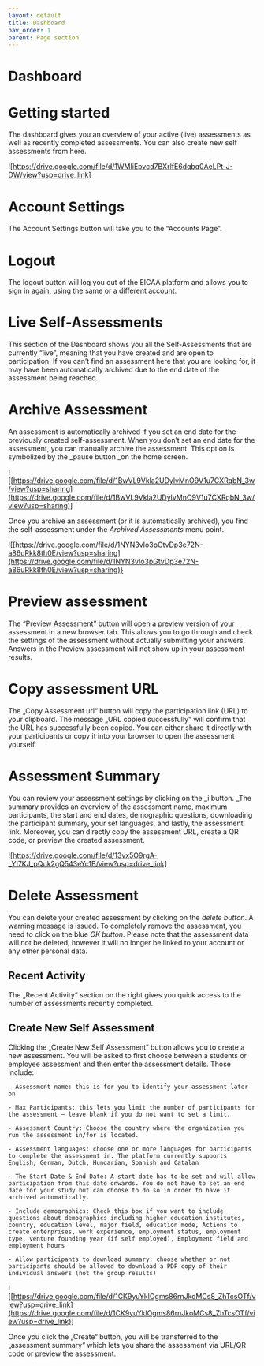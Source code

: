 ```yaml
---
layout: default
title: Dashboard
nav_order: 1
parent: Page section
---
```


# Dashboard

# Getting started

The dashboard gives you an overview of your active (live) assessments as well as recently completed assessments. You can also create new self assessments from here.

![https://drive.google.com/file/d/1WMIiEpvcd7BXrlfE6dqbq0AeLPt-J-DW/view?usp=drive_link]

# Account Settings

The Account Settings button will take you to the “Accounts Page”.

# Logout

The logout button will log you out of the EICAA platform and allows you to sign in again, using the same or a different account.

# Live Self-Assessments

This section of the Dashboard shows you all the Self-Assessments that are currently “live”, meaning that you have created and are open to participation. If you can’t find an assessment here that you are looking for, it may have been automatically archived due to the end date of the assessment being reached.

# Archive Assessment

An assessment is automatically archived if you set an end date for the previously created self-assessment. When you don’t set an end date for the assessment, you can manually archive the assessment. This option is symbolized by the _pause button _on the home screen.

![[https://drive.google.com/file/d/1BwVL9Vkla2UDylvMnO9V1u7CXRqbN_3w/view?usp=sharing](https://drive.google.com/file/d/1BwVL9Vkla2UDylvMnO9V1u7CXRqbN_3w/view?usp=sharing)]

Once you archive an assessment (or it is automatically archived), you find the self-assessment under the _Archived Assessments_ menu point.

![[https://drive.google.com/file/d/1NYN3vIo3pGtvDp3e72N-a86uRkk8th0E/view?usp=sharing](https://drive.google.com/file/d/1NYN3vIo3pGtvDp3e72N-a86uRkk8th0E/view?usp=sharing)}

# Preview assessment

The “Preview Assessment” button will open a preview version of your assessment in a new browser tab. This allows you to go through and check the settings of the assessment without actually submitting your answers. Answers in the Preview assessment will not show up in your assessment results.

# Copy assessment URL

The „Copy Assessment url“ button will copy the participation link (URL) to your clipboard. The message „URL copied successfully“ will confirm that the URL has successfully been copied. You can either share it directly with your participants or copy it into your browser to open the assessment yourself.

# Assessment Summary

You can review your assessment settings by clicking on the _i button. _The summary provides an overview of the assessment name, maximum participants, the start and end dates, demographic questions, downloading the participant summary, your set languages, and lastly, the assessment link. Moreover, you can directly copy the assessment URL, create a QR code, or preview the created assessment.

![https://drive.google.com/file/d/13vx5O9rgA-_YI7KJ_pQuk2gQ543eYc1B/view?usp=drive_link]

# Delete Assessment

You can delete your created assessment by clicking on the _delete button_. A warning message is issued. To completely remove the assessment, you need to click on the blue _OK button_. Please note that the assessment data will not be deleted, however it will no longer be linked to your account or any other personal data.

## Recent Activity

The „Recent Activity“ section on the right gives you quick access to the number of assessments recently completed.

## Create New Self Assessment

Clicking the „Create New Self Assessment“ button allows you to create a new assessment. You will be asked to first choose between a students or employee assessment and then enter the assessment details. Those include:

    - Assessment name: this is for you to identify your assessment later on

    - Max Participants: this lets you limit the number of participants for the assessment – leave blank if you do not want to set a limit.

    - Assessment Country: Choose the country where the organization you run the assessment in/for is located.

    - Assessment languages: choose one or more languages for participants to complete the assessment in. The platform currently supports English, German, Dutch, Hungarian, Spanish and Catalan

    - The Start Date & End Date: A start date has to be set and will allow participation from this date onwards. You do not have to set an end date for your study but can choose to do so in order to have it archived automatically.

    - Include demographics: Check this box if you want to include questions about demographics including higher education institutes, country, education level, major field, education mode, Actions to create enterprises, work experience, employment status, employment type, venture founding year (if self employed), Employment field and employment hours

    - Allow participants to download summary: choose whether or not participants should be allowed to download a PDF copy of their individual answers (not the group results)

 ![[https://drive.google.com/file/d/1CK9yuYklOgms86rnJkoMCs8_ZhTcsOTf/view?usp=drive_link](https://drive.google.com/file/d/1CK9yuYklOgms86rnJkoMCs8_ZhTcsOTf/view?usp=drive_link)]

Once you click the „Create“ button, you will be transferred to the „assessment summary“ which lets you share the assessment via URL/QR code or preview the assessment.
